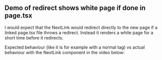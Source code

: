 ## Demo of redirect shows white page if done in page.tsx

I would expect that the NextLink would redirect directly to the new page if a linked page.tsx file throws a redirect. Instead it renders a white page for a short time before it redirects.

Expected behaviour (like it is for example with a normal <a> tag) vs actual behaviour with the NextLink component in the video below:


